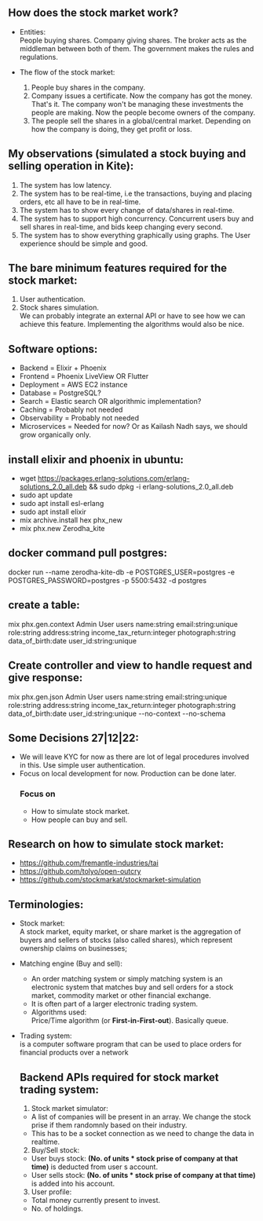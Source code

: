 ## How does the stock market work? 
- Entities:  
People buying shares.
Company giving shares.
The broker acts as the middleman between both of them.
The government makes the rules and regulations.  

- The flow of the stock market:  
  1. People buy shares in the company.
  2. Company issues a certificate. Now the company has got the money. That's it. The company won't be managing these investments the people are making. Now the people become owners of the company.
  3. The people sell the shares in a global/central market. Depending on how the company is doing, they get profit or loss.  
  
## My observations (simulated a stock buying and selling operation in Kite):
1. The system has low latency.
2. The system has to be real-time, i.e the transactions, buying and placing orders, etc all have to be in real-time.
3. The system has to show every change of data/shares in real-time.
4. The system has to support high concurrency. Concurrent users buy and sell shares in real-time, and bids keep changing every second.
5. The system has to show everything graphically using graphs. The User experience should be simple and good.


## The bare minimum features required for the stock market:  
1. User authentication.
2. Stock shares simulation.  
  We can probably integrate an external API or have to see how we can achieve this feature. Implementing the algorithms would also be nice.


## Software options:  
- Backend = Elixir + Phoenix  
- Frontend = Phoenix LiveView OR Flutter  
- Deployment = AWS EC2 instance  
- Database = PostgreSQL?  
- Search = Elastic search OR algorithmic implementation?  
- Caching = Probably not needed  
- Observability = Probably not needed  
- Microservices = Needed for now? Or as Kailash Nadh says, we should grow organically only.


## install elixir and phoenix in ubuntu:  
- wget https://packages.erlang-solutions.com/erlang-solutions_2.0_all.deb && sudo dpkg -i erlang-solutions_2.0_all.deb
- sudo apt update
- sudo apt install esl-erlang
- sudo apt install elixir
- mix archive.install hex phx_new 
- mix phx.new Zerodha_kite

## docker command pull postgres:  
docker run --name zerodha-kite-db -e POSTGRES_USER=postgres -e POSTGRES_PASSWORD=postgres -p 5500:5432 -d postgres  

## create a table:  
mix phx.gen.context Admin User users name:string email:string:unique role:string address:string income_tax_return:integer photograph:string data_of_birth:date user_id:string:unique  

## Create controller and view to handle request and give response:  
mix phx.gen.json Admin User users name:string email:string:unique role:string address:string income_tax_return:integer photograph:string data_of_birth:date user_id:string:unique --no-context --no-schema  

## Some Decisions 27|12|22:  
- We will leave KYC for now as there are lot of legal procedures involved in this. Use simple user authentication.  
- Focus on local development for now. Production can be done later.  
  ### Focus on
  - How to simulate stock market.
  - How people can buy and sell.

## Research on how to simulate stock market:
- https://github.com/fremantle-industries/tai  
- https://github.com/tolyo/open-outcry  
- https://github.com/stockmarkat/stockmarket-simulation  


## Terminologies:
- Stock market:  
  A stock market, equity market, or share market is the aggregation of buyers and sellers of stocks (also called shares), which represent ownership claims on businesses; 

- Matching engine (Buy and sell):  
  - An order matching system or simply matching system is an electronic system that matches buy and sell orders for a stock market, commodity market or other financial exchange.
  - It is often part of a larger electronic trading system.  
  - Algorithms used:  
    Price/Time algorithm (or **First-in-First-out**). Basically queue.  

- Trading system:  
  is a computer software program that can be used to place orders for financial products over a network



  ## Backend APIs required for stock market trading system:
  1) Stock market simulator:
    - A list of companies will be present in an array. We change the stock prise if them randomnly based on their industry.  
    - This has to be a socket connection as we need to change the data in realtime.

  2) Buy/Sell stock:
    - User buys stock: **(No. of units * stock prise of company at that time)** is deducted from user s account.
    - User sells stock: **(No. of units * stock prise of company at that time)** is added into his account.

  3) User profile:
    - Total money currently present to invest.
    - No. of holdings.  